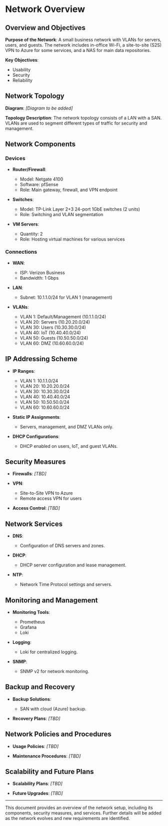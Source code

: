 # Network Overview

## Overview and Objectives

**Purpose of the Network**: A small business network with VLANs for servers, users, and guests. The network includes in-office Wi-Fi, a site-to-site (S2S) VPN to Azure for some services, and a NAS for main data repositories.

**Key Objectives**:
- Usability
- Security
- Reliability

## Network Topology

**Diagram**: *[Diagram to be added]*

**Topology Description**: The network topology consists of a LAN with a SAN. VLANs are used to segment different types of traffic for security and management.

## Network Components

### Devices

- **Router/Firewall**: 
  - Model: Netgate 4100
  - Software: pfSense
  - Role: Main gateway, firewall, and VPN endpoint

- **Switches**: 
  - Model: TP-Link Layer 2+3 24-port 1GbE switches (2 units)
  - Role: Switching and VLAN segmentation

- **VM Servers**: 
  - Quantity: 2
  - Role: Hosting virtual machines for various services

### Connections

- **WAN**:
  - ISP: Verizon Business
  - Bandwidth: 1 Gbps

- **LAN**:
  - Subnet: 10.1.1.0/24 for VLAN 1 (management)

- **VLANs**:
  - VLAN 1: Default/Management (10.1.1.0/24)
  - VLAN 20: Servers (10.20.20.0/24)
  - VLAN 30: Users (10.30.30.0/24)
  - VLAN 40: IoT (10.40.40.0/24)
  - VLAN 50: Guests (10.50.50.0/24)
  - VLAN 60: DMZ (10.60.60.0/24)

## IP Addressing Scheme

- **IP Ranges**:
  - VLAN 1: 10.1.1.0/24
  - VLAN 20: 10.20.20.0/24
  - VLAN 30: 10.30.30.0/24
  - VLAN 40: 10.40.40.0/24
  - VLAN 50: 10.50.50.0/24
  - VLAN 60: 10.60.60.0/24

- **Static IP Assignments**:
  - Servers, management, and DMZ VLANs only.

- **DHCP Configurations**:
  - DHCP enabled on users, IoT, and guest VLANs.

## Security Measures

- **Firewalls**: *[TBD]*

- **VPN**:
  - Site-to-Site VPN to Azure
  - Remote access VPN for users

- **Access Control**: *[TBD]*

## Network Services

- **DNS**:
  - Configuration of DNS servers and zones.

- **DHCP**:
  - DHCP server configuration and lease management.

- **NTP**:
  - Network Time Protocol settings and servers.

## Monitoring and Management

- **Monitoring Tools**:
  - Prometheus
  - Grafana
  - Loki

- **Logging**:
  - Loki for centralized logging.

- **SNMP**:
  - SNMP v2 for network monitoring.

## Backup and Recovery

- **Backup Solutions**:
  - SAN with cloud (Azure) backup.

- **Recovery Plans**: *[TBD]*

## Network Policies and Procedures

- **Usage Policies**: *[TBD]*

- **Maintenance Procedures**: *[TBD]*

## Scalability and Future Plans

- **Scalability Plans**: *[TBD]*

- **Future Upgrades**: *[TBD]*

---

This document provides an overview of the network setup, including its components, security measures, and services. Further details will be added as the network evolves and new requirements are identified.
